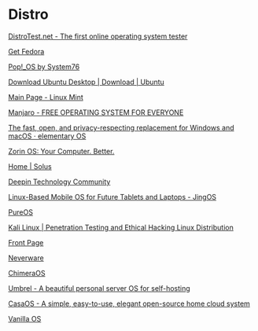 # Distro

[DistroTest.net - The first online operating system tester](https://distrotest.net/index.php)

[](https://distrowatch.com/)

[Get Fedora](https://getfedora.org/en/)

[Pop!_OS by System76](https://pop.system76.com/)

[Download Ubuntu Desktop | Download | Ubuntu](https://ubuntu.com/download/desktop)

[Main Page - Linux Mint](https://linuxmint.com/)

[Manjaro - FREE OPERATING SYSTEM FOR EVERYONE](https://manjaro.org/)

[The fast, open, and privacy-respecting replacement for Windows and macOS ⋅ elementary OS](https://elementary.io/)

[Zorin OS: Your Computer. Better.](https://zorinos.com/)

[Home | Solus](https://getsol.us/home/)

[Deepin Technology Community](https://www.deepin.org/en)

[Linux-Based Mobile OS for Future Tablets and Laptops - JingOS](https://en.jingos.com/)

[](https://cutefishos.com/)

[PureOS](https://pureos.net/)

[Kali Linux | Penetration Testing and Ethical Hacking Linux Distribution](http://www.kali.org/)

[Front Page](http://www.reactos.org/)

[Neverware](https://www.neverware.com/)

[ChimeraOS](https://chimeraos.org/)

[Umbrel - A beautiful personal server OS for self-hosting](https://umbrel.com/)

[CasaOS - A simple, easy-to-use, elegant open-source home cloud system](https://casaos.io/)

[Vanilla OS](https://vanillaos.org/)